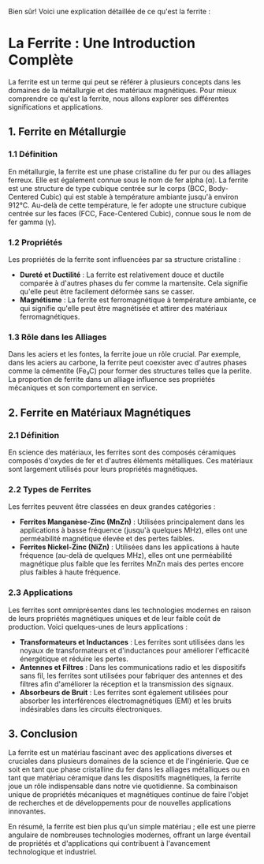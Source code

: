 Bien sûr! Voici une explication détaillée de ce qu'est la ferrite :

# La Ferrite : Une Introduction Complète

La ferrite est un terme qui peut se référer à plusieurs concepts dans les domaines de la métallurgie et des matériaux magnétiques. Pour mieux comprendre ce qu'est la ferrite, nous allons explorer ses différentes significations et applications.

## 1. Ferrite en Métallurgie

### 1.1 Définition

En métallurgie, la ferrite est une phase cristalline du fer pur ou des alliages ferreux. Elle est également connue sous le nom de fer alpha (α). La ferrite est une structure de type cubique centrée sur le corps (BCC, Body-Centered Cubic) qui est stable à température ambiante jusqu'à environ 912°C. Au-delà de cette température, le fer adopte une structure cubique centrée sur les faces (FCC, Face-Centered Cubic), connue sous le nom de fer gamma (γ).

### 1.2 Propriétés

Les propriétés de la ferrite sont influencées par sa structure cristalline :

- **Dureté et Ductilité** : La ferrite est relativement douce et ductile comparée à d'autres phases du fer comme la martensite. Cela signifie qu'elle peut être facilement déformée sans se casser.
- **Magnétisme** : La ferrite est ferromagnétique à température ambiante, ce qui signifie qu'elle peut être magnétisée et attirer des matériaux ferromagnétiques.

### 1.3 Rôle dans les Alliages

Dans les aciers et les fontes, la ferrite joue un rôle crucial. Par exemple, dans les aciers au carbone, la ferrite peut coexister avec d'autres phases comme la cémentite (Fe₃C) pour former des structures telles que la perlite. La proportion de ferrite dans un alliage influence ses propriétés mécaniques et son comportement en service.

## 2. Ferrite en Matériaux Magnétiques

### 2.1 Définition

En science des matériaux, les ferrites sont des composés céramiques composés d'oxydes de fer et d'autres éléments métalliques. Ces matériaux sont largement utilisés pour leurs propriétés magnétiques.

### 2.2 Types de Ferrites

Les ferrites peuvent être classées en deux grandes catégories :

- **Ferrites Manganèse-Zinc (MnZn)** : Utilisées principalement dans les applications à basse fréquence (jusqu'à quelques MHz), elles ont une perméabilité magnétique élevée et des pertes faibles.
- **Ferrites Nickel-Zinc (NiZn)** : Utilisées dans les applications à haute fréquence (au-delà de quelques MHz), elles ont une perméabilité magnétique plus faible que les ferrites MnZn mais des pertes encore plus faibles à haute fréquence.

### 2.3 Applications

Les ferrites sont omniprésentes dans les technologies modernes en raison de leurs propriétés magnétiques uniques et de leur faible coût de production. Voici quelques-unes de leurs applications :

- **Transformateurs et Inductances** : Les ferrites sont utilisées dans les noyaux de transformateurs et d'inductances pour améliorer l'efficacité énergétique et réduire les pertes.
- **Antennes et Filtres** : Dans les communications radio et les dispositifs sans fil, les ferrites sont utilisées pour fabriquer des antennes et des filtres afin d'améliorer la réception et la transmission des signaux.
- **Absorbeurs de Bruit** : Les ferrites sont également utilisées pour absorber les interférences électromagnétiques (EMI) et les bruits indésirables dans les circuits électroniques.

## 3. Conclusion

La ferrite est un matériau fascinant avec des applications diverses et cruciales dans plusieurs domaines de la science et de l'ingénierie. Que ce soit en tant que phase cristalline du fer dans les alliages métalliques ou en tant que matériau céramique dans les dispositifs magnétiques, la ferrite joue un rôle indispensable dans notre vie quotidienne. Sa combinaison unique de propriétés mécaniques et magnétiques continue de faire l'objet de recherches et de développements pour de nouvelles applications innovantes.

En résumé, la ferrite est bien plus qu'un simple matériau ; elle est une pierre angulaire de nombreuses technologies modernes, offrant un large éventail de propriétés et d'applications qui contribuent à l'avancement technologique et industriel.